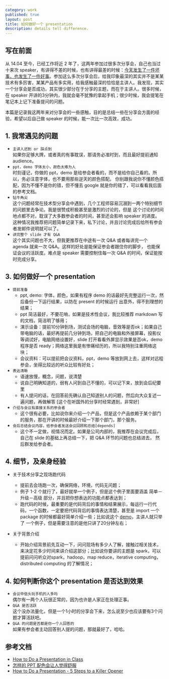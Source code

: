 ```yaml
---
category: work
published: true
layout: post
title: 如何做好一个 presentation
description: details tell difference.
---
```



## 写在前面

从 14.04 至今，已经工作将近 2 年了，这两年参加过很多次分享会，自己也当过十来次 speaker，有讲得不差的时候，也有讲得最差的时候：[今天发生了一件坏事，也发生了一件好事](../the-badest-thing-in-my-life)。参加这么多次分享会后，给我印象最深的其实并不是某某技术有多厉害，某某产品有多实用，给我感触最深的恰恰是主讲人。我发现，其实一个分享会是否成功，其实很少部分在于分享的主题，而在于主讲人。很多时候，在 speaker 开讲的3分钟内，我就会毫不犹豫的拿起手机；很少时候，我会提笔在笔记本上记下准备提问的问题。

本篇是记录我这两年来对分享会的一些感触，目的是总结一些在分享会方面的经验，希望以后自己做 speaker 的时候，能一次比一次高效，成功。


## 1. 我常遇见的问题

- `主讲人迟到 or 踩点到`     
    如果你足够大牌，或者真的有事耽误，那请务必准时到，而且最好提前通知 audience。
- `ppt，demo 字体太小，颜色太难为人`    
    时刻谨记，你做的 ppt，demo 是给参会者看的，而不是给你自己看的。所以，务必注意字体，也不要用那些逆天的颜色搭配。
    你别跟我说你不懂颜色搭配，因为不懂不是你的错，但不懂去 google 就是你的错了，可以看看我后面的参考文档。
- `钻牛角尖`    
    这个问题经常在技术型分享会中遇到，几个工程师容易沉溺到一两个特别细节的问题里去争论。我是很赞成积极甚至是激烈的讨论的，但是
    这个讨论的时间地点都不对，耽误了大多数参会者的时间，甚至还会影响 speaker 的进度。这种情况我推荐把问题简单记录下来，私下讨论，并且讨论完成后给所有参会者发邮件说明就可以了。
- `讲完整个 slide 才有 Q&A`   
    这个其实问题也不大，但我更推荐在中途有一次 Q&A 或者每讲完一个 agenda 就来一次 Q&A。这样的好处是能保证参会者跟住你的脚步，
    也能保证会议的活跃度。难点是 speaker 需要控制住每一次 Q&A 的时间，保证能按时完成分享。


## 3. 如何做好一个 presentation

- `提前准备`    
    + ppt, demo: 字体，颜色，如果有程序 demo 的话最好先完整运行一次，然后备份一下运行结果，以防在 present 的时候运行
    出意外，得不到理想的结果；    
    + ppt 简洁最好，不要花哨，如果是技术性会议，我比较推荐 markdown 写的文档，简洁明了够用；
    + 演示设备：提前10分钟到场，测试会场的电脑，音效等是否ok；如果自己带电脑的话，最好再提前几分钟到场，把自己的电脑和外接屏幕，投影仪
    等调试好，电脑网络设置好，slide 打开看看外屏显示效果是否ok，demo程序是否 ready；网络这里我是有惨痛经历的，所以我特别注重网络这块；
    + 会议资料：可以提前把会议资料，ppt，demo 等放到网上去，这样对远程参会，坐得比较远的听众比较有好处；
- `表达清晰`
    + 语速放慢，概念，问题，说清楚
    + 说自己明确知道的，弱有人问到自己不懂的，可以记下来，放到会后纪要里
    + 有人提问的话，在回答前先确认自己知道别人的问题，然后向大众复述一遍问题，再做解答 [这个在听国外的分享时经常遇到，非常好]
- `介绍与会议有直接关系的参会者`
    + 这个很有必要，比如说你来介绍一个产品，但是这个产品依赖于某个部门的服务，那在开讲的时候最好介绍一下那个部门，那个服务。
- `会后总结会议内容，给参会者发送会议回顾和总结[depends]`
    + 这个不一定做，视情况而定。如果是公司内部的，我推荐在会议完成后，自己在 slide 的基础上再总结一下，把 Q&A 环节的问题也总结进去，
    然后群发给参会者。


## 4. 细节，及亲身经验

- 关于技术分享之现场跑代码
    + 提前去会场跑一次，确保网络，环境，代码无问题；
    + 例子 1-2 个就行了，最好就举一个例子，但是这个例子里面要涵盖 简单－升级－高级 部分，并且把你想表达的功能点都表达到；
    + 跑代码的时候，最重要的是代码背后的事情和结果展示，每运行一行代码，一个函数，一定要把代码背后的事情表达清楚，甚至是
    import 一个 package 的时候都最好简单介绍一些；比如说这个 [demo](https://vimeo.com/155716963)，主讲人就只举了
    一个例子，但是需要注意的是他只讲了20分钟左右；

- 关于背景介绍
    + 开始介绍背景前先互动一下，问问现场有多少人了解，接触过相关技术，来决定花多少时间来讲介绍这部分；比如说你要讲的主题是
    spark，可以提前问问听众对spark，hadoop，map reduce，iterative computing，distributed computing 的了解情况；




## 4. 如何判断你这个 presentation 是否达到效果

- `会议中低头玩手机的人多吗`   
    偶尔有一两个人玩很正常的，因为也许是人家正在处理正事。
- `Q&A 是否活跃`   
    这个没办法量化，但是一个1小时的分享会下来，怎么说至少也应该要有3个问题才算活跃吧。
- `Q&A 的问题是否都是你一个人回答的`   
    如果有参会者主动回答别人提的问题，那就最好了，哈哈。


## 参考文档

- [How to Do a Presentation in Class](http://www.wikihow.com/Do-a-Presentation-in-Class)
- [怎样的 PPT 配色会让人觉得舒服](https://www.zhihu.com/question/30709836)
- [How to Do a Presentation - 5 Steps to a Killer Opener](https://www.youtube.com/watch?v=dEDcc0aCjaA)

